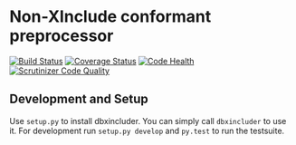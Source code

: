 Non-XInclude conformant preprocessor
====================================

[![Build Status](https://travis-ci.org/openSUSE/dbxincluder.svg)](https://travis-ci.org/openSUSE/dbxincluder)
[![Coverage Status](https://coveralls.io/repos/github/openSUSE/dbxincluder/badge.svg?branch=feature%2Frewrite)](https://coveralls.io/github/openSUSE/dbxincluder?branch=feature%2Frewrite)
[![Code Health](https://landscape.io/github/openSUSE/dbxincluder/develop/landscape.svg?style=flat)](https://landscape.io/github/openSUSE/dbxincluder/develop)
[![Scrutinizer Code Quality](https://scrutinizer-ci.com/g/openSUSE/dbxincluder/badges/quality-score.png?b=develop)](https://scrutinizer-ci.com/g/openSUSE/dbxincluder/?branch=develop)

Development and Setup
---------------------

Use ```setup.py``` to install dbxincluder. You can simply call ```dbxincluder``` to use it.
For development run ```setup.py develop``` and ```py.test``` to run the testsuite.
